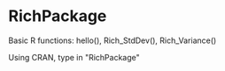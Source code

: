# RichPackage
Basic R functions: hello(), Rich_StdDev(), Rich_Variance()

Using CRAN, type in "RichPackage"
